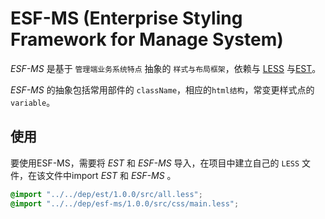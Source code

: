 ESF-MS (Enterprise Styling Framework for Manage System)
==============

*ESF-MS* 是基于 `管理端业务系统特点` 抽象的 `样式与布局框架`，依赖与 [LESS](http://github.com/cloudhead/less.js) 与[EST](https://github.com/ecomfe/est)。

*ESF-MS* 的抽象包括常用部件的 `className`，相应的`html结构`，常变更样式点的`variable`。


使用
------

要使用ESF-MS，需要将 *EST* 和 *ESF-MS* 导入，在项目中建立自己的 `LESS` 文件，在该文件中import *EST* 和 *ESF-MS* 。

```css
@import "../../dep/est/1.0.0/src/all.less";
@import "../../dep/esf-ms/1.0.0/src/css/main.less";
```


